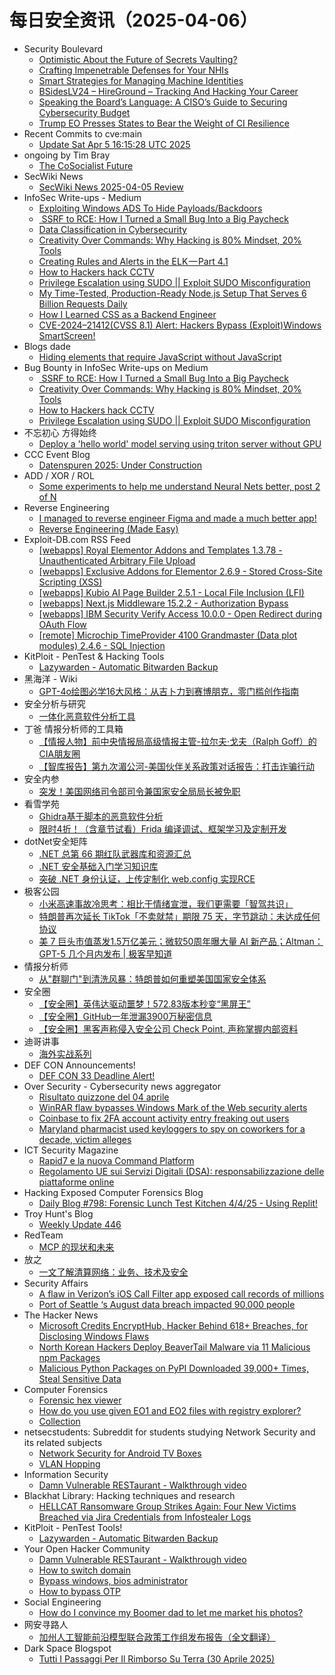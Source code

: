 # 每日安全资讯（2025-04-06）

- Security Boulevard
  - [Optimistic About the Future of Secrets Vaulting?](https://securityboulevard.com/2025/04/optimistic-about-the-future-of-secrets-vaulting/?utm_source=rss&utm_medium=rss&utm_campaign=optimistic-about-the-future-of-secrets-vaulting)
  - [Crafting Impenetrable Defenses for Your NHIs](https://securityboulevard.com/2025/04/crafting-impenetrable-defenses-for-your-nhis/?utm_source=rss&utm_medium=rss&utm_campaign=crafting-impenetrable-defenses-for-your-nhis)
  - [Smart Strategies for Managing Machine Identities](https://securityboulevard.com/2025/04/smart-strategies-for-managing-machine-identities-2/?utm_source=rss&utm_medium=rss&utm_campaign=smart-strategies-for-managing-machine-identities-2)
  - [BSidesLV24 –  HireGround –  Tracking And Hacking Your Career](https://securityboulevard.com/2025/04/bsideslv24-hireground-tracking-and-hacking-your-career/?utm_source=rss&utm_medium=rss&utm_campaign=bsideslv24-hireground-tracking-and-hacking-your-career)
  - [Speaking the Board’s Language: A CISO’s Guide to Securing Cybersecurity Budget](https://securityboulevard.com/2025/04/speaking-the-boards-language-a-cisos-guide-to-securing-cybersecurity-budget/?utm_source=rss&utm_medium=rss&utm_campaign=speaking-the-boards-language-a-cisos-guide-to-securing-cybersecurity-budget)
  - [Trump EO Presses States to Bear the Weight of CI Resilience](https://securityboulevard.com/2025/04/trump-eo-presses-states-to-bear-the-weight-of-ci-resilience/?utm_source=rss&utm_medium=rss&utm_campaign=trump-eo-presses-states-to-bear-the-weight-of-ci-resilience)
- Recent Commits to cve:main
  - [Update Sat Apr  5 16:15:28 UTC 2025](https://github.com/trickest/cve/commit/633b94573436c1e88adcae42c52cab9a81d83ac9)
- ongoing by Tim Bray
  - [The CoSocialist Future](https://www.tbray.org/ongoing/When/202x/2025/04/05/The-CoSocialist-Future)
- SecWiki News
  - [SecWiki News 2025-04-05 Review](http://www.sec-wiki.com/?2025-04-05)
- InfoSec Write-ups - Medium
  - [Exploiting Windows ADS To Hide Payloads/Backdoors](https://infosecwriteups.com/using-windows-ads-to-hide-payloads-backdoors-3c4519ffb4b5?source=rss----7b722bfd1b8d---4)
  - [️ SSRF to RCE: How I Turned a Small Bug Into a Big Paycheck](https://infosecwriteups.com/%EF%B8%8F-ssrf-to-rce-how-i-turned-a-small-bug-into-a-big-paycheck-574b6b889d2a?source=rss----7b722bfd1b8d---4)
  - [Data Classification in Cybersecurity](https://infosecwriteups.com/data-classification-in-cybersecurity-32f2c358c8fe?source=rss----7b722bfd1b8d---4)
  - [Creativity Over Commands: Why Hacking is 80% Mindset, 20% Tools](https://infosecwriteups.com/creativity-over-commands-why-hacking-is-80-mindset-20-tools-517c9ed75046?source=rss----7b722bfd1b8d---4)
  - [Creating Rules and Alerts in the ELK — Part 4.1](https://infosecwriteups.com/creating-rules-and-alerts-in-the-elk-part-4-1-9374d43f082d?source=rss----7b722bfd1b8d---4)
  - [How to Hackers hack CCTV](https://infosecwriteups.com/how-to-hackers-hack-cctv-a55b03a4ddf8?source=rss----7b722bfd1b8d---4)
  - [Privilege Escalation using SUDO || Exploit SUDO Misconfiguration](https://infosecwriteups.com/privilege-escalation-using-sudo-exploit-sudo-misconfiguration-f647313c2d72?source=rss----7b722bfd1b8d---4)
  - [My Time-Tested, Production-Ready Node.js Setup That Serves 6 Billion Requests Daily](https://infosecwriteups.com/my-time-tested-production-ready-node-js-setup-that-serves-6-billion-requests-daily-d9c0981144a3?source=rss----7b722bfd1b8d---4)
  - [How I Learned CSS as a Backend Engineer](https://infosecwriteups.com/how-i-learned-css-as-a-backend-engineer-694375c50cd0?source=rss----7b722bfd1b8d---4)
  - [CVE-2024–21412(CVSS 8.1) Alert: Hackers Bypass (Exploit)Windows SmartScreen!](https://infosecwriteups.com/cve-2024-21412-cvss-8-1-alert-hackers-bypass-exploit-windows-smartscreen-371f1adf112f?source=rss----7b722bfd1b8d---4)
- Blogs  dade
  - [Hiding elements that require JavaScript without JavaScript](https://0xda.de/blog/2025/04/hiding-elements-that-require-javascript-without-javascript/)
- Bug Bounty in InfoSec Write-ups on Medium
  - [️ SSRF to RCE: How I Turned a Small Bug Into a Big Paycheck](https://infosecwriteups.com/%EF%B8%8F-ssrf-to-rce-how-i-turned-a-small-bug-into-a-big-paycheck-574b6b889d2a?source=rss----7b722bfd1b8d--bug_bounty)
  - [Creativity Over Commands: Why Hacking is 80% Mindset, 20% Tools](https://infosecwriteups.com/creativity-over-commands-why-hacking-is-80-mindset-20-tools-517c9ed75046?source=rss----7b722bfd1b8d--bug_bounty)
  - [How to Hackers hack CCTV](https://infosecwriteups.com/how-to-hackers-hack-cctv-a55b03a4ddf8?source=rss----7b722bfd1b8d--bug_bounty)
  - [Privilege Escalation using SUDO || Exploit SUDO Misconfiguration](https://infosecwriteups.com/privilege-escalation-using-sudo-exploit-sudo-misconfiguration-f647313c2d72?source=rss----7b722bfd1b8d--bug_bounty)
- 不忘初心 方得始终
  - [Deploy a 'hello world' model serving using triton server without GPU](http://terenceli.github.io/%E6%8A%80%E6%9C%AF/2025/04/05/triton1)
- CCC Event Blog
  - [Datenspuren 2025: Under Construction](https://events.ccc.de/2025/04/05/ds25-ankuendigung/)
- ADD / XOR / ROL
  - [Some experiments to help me understand Neural Nets better, post 2 of N](http://addxorrol.blogspot.com/2025/04/some-experiments-to-help-me-understand.html)
- Reverse Engineering
  - [I managed to reverse engineer Figma and made a much better app!](https://www.reddit.com/r/ReverseEngineering/comments/1jse5mj/i_managed_to_reverse_engineer_figma_and_made_a/)
  - [Reverse Engineering (Made Easy)](https://www.reddit.com/r/ReverseEngineering/comments/1jryamz/reverse_engineering_made_easy/)
- Exploit-DB.com RSS Feed
  - [[webapps] Royal Elementor Addons and Templates 1.3.78 - Unauthenticated Arbitrary File Upload](https://www.exploit-db.com/exploits/52127)
  - [[webapps] Exclusive Addons for Elementor 2.6.9 - Stored Cross-Site Scripting (XSS)](https://www.exploit-db.com/exploits/52126)
  - [[webapps] Kubio AI Page Builder 2.5.1 - Local File Inclusion (LFI)](https://www.exploit-db.com/exploits/52125)
  - [[webapps] Next.js Middleware 15.2.2 -  Authorization Bypass](https://www.exploit-db.com/exploits/52124)
  - [[webapps] IBM Security Verify Access 10.0.0 - Open Redirect during OAuth Flow](https://www.exploit-db.com/exploits/52123)
  - [[remote] Microchip TimeProvider 4100 Grandmaster (Data plot modules) 2.4.6 - SQL Injection](https://www.exploit-db.com/exploits/52122)
- KitPloit - PenTest &amp; Hacking Tools
  - [Lazywarden - Automatic Bitwarden Backup](http://www.kitploit.com/2025/04/lazywarden-automatic-bitwarden-backup.html)
- 黑海洋 - Wiki
  - [GPT-4o绘图必学16大风格：从吉卜力到赛博朋克，零门槛创作指南](https://blog.upx8.com/4726)
- 安全分析与研究
  - [一体化恶意软件分析工具](https://mp.weixin.qq.com/s?__biz=MzA4ODEyODA3MQ==&mid=2247491388&idx=1&sn=750eb66fdafcd787f47d6bddafcb1eff&subscene=0)
- 丁爸 情报分析师的工具箱
  - [【情报人物】前中央情报局高级情报主管-拉尔夫·戈夫（Ralph Goff）的CIA朋友圈](https://mp.weixin.qq.com/s?__biz=MzI2MTE0NTE3Mw==&mid=2651149590&idx=1&sn=fba1fb74b048e8c0416c5c56966da6da&subscene=0)
  - [【智库报告】第九次湄公河-美国伙伴关系政策对话报告：打击诈骗行动](https://mp.weixin.qq.com/s?__biz=MzI2MTE0NTE3Mw==&mid=2651149590&idx=2&sn=6170204ab133453797eb315c30f97649&subscene=0)
- 安全内参
  - [突发！美国网络司令部司令兼国家安全局局长被免职](https://mp.weixin.qq.com/s?__biz=MzI4NDY2MDMwMw==&mid=2247514125&idx=1&sn=fdf00907f0d43d7e70029fc85ed516e0&subscene=0)
- 看雪学苑
  - [Ghidra基于脚本的恶意软件分析](https://mp.weixin.qq.com/s?__biz=MjM5NTc2MDYxMw==&mid=2458591517&idx=1&sn=5de7daa6c9452c1f402a0099836e2770&subscene=0)
  - [限时4折！（含章节试看）Frida 编译调试、框架学习及定制开发](https://mp.weixin.qq.com/s?__biz=MjM5NTc2MDYxMw==&mid=2458591517&idx=2&sn=95bbfecadeb41694aca199a485081f5e&subscene=0)
- dotNet安全矩阵
  - [.NET 总第 66 期红队武器库和资源汇总](https://mp.weixin.qq.com/s?__biz=MzUyOTc3NTQ5MA==&mid=2247499353&idx=1&sn=2f6088c802ff6a35ed231e6a27c8647e&subscene=0)
  - [.NET 安全基础入门学习知识库](https://mp.weixin.qq.com/s?__biz=MzUyOTc3NTQ5MA==&mid=2247499353&idx=2&sn=c041a7a34511bd6b48f8e3308b90fa28&subscene=0)
  - [突破 .NET 身份认证，上传定制化 web.config 实现RCE](https://mp.weixin.qq.com/s?__biz=MzUyOTc3NTQ5MA==&mid=2247499353&idx=3&sn=0f223a2b145fa6abb4402be63b82825e&subscene=0)
- 极客公园
  - [小米高速事故冷思考：相比于情绪宣泄，我们更需要「智驾共识」](https://mp.weixin.qq.com/s?__biz=MTMwNDMwODQ0MQ==&mid=2653077053&idx=1&sn=55e8f622024c9146366eefb9422313bb&subscene=0)
  - [特朗普再次延长 TikTok「不卖就禁」期限 75 天，字节跳动：未达成任何协议](https://mp.weixin.qq.com/s?__biz=MTMwNDMwODQ0MQ==&mid=2653077062&idx=1&sn=c0f73c4cedc619588c2b3f1ad4f18cb8&subscene=0)
  - [美 7 巨头市值蒸发1.5万亿美元；微软50周年曝大量 AI 新产品；Altman：GPT-5 几个月内发布 | 极客早知道](https://mp.weixin.qq.com/s?__biz=MTMwNDMwODQ0MQ==&mid=2653077052&idx=1&sn=a1d02694b2eb44dff18ad1cb92f9cada&subscene=0)
- 情报分析师
  - [从"群聊门"到清洗风暴：特朗普如何重塑美国国家安全体系](https://mp.weixin.qq.com/s?__biz=MzA3Mjc1MTkwOA==&mid=2650560554&idx=1&sn=e58b7cba915941cd42b8e5500badd918&subscene=0)
- 安全圈
  - [【安全圈】英伟达驱动噩梦！572.83版本秒变“黑屏王”](https://mp.weixin.qq.com/s?__biz=MzIzMzE4NDU1OQ==&mid=2652068897&idx=1&sn=0892bc95ebaba1cdf431ce39939e75e1&subscene=0)
  - [【安全圈】GitHub一年泄漏3900万秘密信息](https://mp.weixin.qq.com/s?__biz=MzIzMzE4NDU1OQ==&mid=2652068897&idx=2&sn=fd306a6cf9c316e0b9078f1567a0330a&subscene=0)
  - [【安全圈】黑客声称侵入安全公司 Check Point, 声称掌握内部资料](https://mp.weixin.qq.com/s?__biz=MzIzMzE4NDU1OQ==&mid=2652068897&idx=3&sn=ec94d3e13453a191d4ad027261125d17&subscene=0)
- 迪哥讲事
  - [海外实战系列](https://mp.weixin.qq.com/s?__biz=MzIzMTIzNTM0MA==&mid=2247497371&idx=1&sn=78f3b08be59fe0626a8ffb14c7380067&subscene=0)
- DEF CON Announcements!
  - [DEF CON 33 Deadline Alert!](https://defcon.org/html/defcon-33/dc-33-cfi.html)
- Over Security - Cybersecurity news aggregator
  - [Risultato quizzone del 04 aprile](https://roccosicilia.com/2025/04/05/risultato-quizzone-del-04-aprile/)
  - [WinRAR flaw bypasses Windows Mark of the Web security alerts](https://www.bleepingcomputer.com/news/security/winrar-flaw-bypasses-windows-mark-of-the-web-security-alerts/)
  - [Coinbase to fix 2FA account activity entry freaking out users](https://www.bleepingcomputer.com/news/security/coinbase-to-fix-2fa-account-activity-entry-freaking-out-users/)
  - [Maryland pharmacist used keyloggers to spy on coworkers for a decade, victim alleges](https://therecord.media/maryland-pharmacist-keylogger-spying-lawsuit)
- ICT Security Magazine
  - [Rapid7 e la nuova Command Platform](https://www.ictsecuritymagazine.com/notizie/rapid7/)
  - [Regolamento UE sui Servizi Digitali (DSA): responsabilizzazione delle piattaforme online](https://www.ictsecuritymagazine.com/articoli/servizi-digitali-dsa/)
- Hacking Exposed Computer Forensics Blog
  - [Daily Blog #798: Forensic Lunch Test Kitchen 4/4/25 - Using Replit!](https://www.hecfblog.com/2025/04/daily-blog-798-forensic-lunch-test.html)
- Troy Hunt's Blog
  - [Weekly Update 446](https://www.troyhunt.com/weekly-update-446/)
- RedTeam
  - [MCP 的现状和未来](https://mp.weixin.qq.com/s?__biz=Mzg5NjAxNjc5OQ==&mid=2247484391&idx=1&sn=7121f30c692e3ea4b5cd504f4d77b442&subscene=0)
- 放之
  - [一文了解清算网络：业务、技术及安全](https://mp.weixin.qq.com/s?__biz=Mzg3ODAzNjg5OA==&mid=2247485360&idx=1&sn=32a185cd1a0cfca233822857d6c898c6&subscene=0)
- Security Affairs
  - [A flaw in Verizon’s iOS Call Filter app exposed call records of millions](https://securityaffairs.com/176217/hacking/verizon-s-ios-call-filter-app-flaw.html)
  - [Port of Seattle ‘s August data breach impacted 90,000 people](https://securityaffairs.com/176205/data-breach/port-of-seattle-august-data-breach-impacted-90000-people.html)
- The Hacker News
  - [Microsoft Credits EncryptHub, Hacker Behind 618+ Breaches, for Disclosing Windows Flaws](https://thehackernews.com/2025/04/microsoft-credits-encrypthub-hacker.html)
  - [North Korean Hackers Deploy BeaverTail Malware via 11 Malicious npm Packages](https://thehackernews.com/2025/04/north-korean-hackers-deploy-beavertail.html)
  - [Malicious Python Packages on PyPI Downloaded 39,000+ Times, Steal Sensitive Data](https://thehackernews.com/2025/04/malicious-python-packages-on-pypi.html)
- Computer Forensics
  - [Forensic hex viewer](https://www.reddit.com/r/computerforensics/comments/1jseq70/forensic_hex_viewer/)
  - [How do you use given EO1 and EO2 files with registry explorer?](https://www.reddit.com/r/computerforensics/comments/1jsgrjz/how_do_you_use_given_eo1_and_eo2_files_with/)
  - [Collection](https://www.reddit.com/r/computerforensics/comments/1jru1nb/collection/)
- netsecstudents: Subreddit for students studying Network Security and its related subjects
  - [Network Security for Android TV Boxes](https://www.reddit.com/r/netsecstudents/comments/1jsgnv5/network_security_for_android_tv_boxes/)
  - [VLAN Hopping](https://www.reddit.com/r/netsecstudents/comments/1js807b/vlan_hopping/)
- Information Security
  - [Damn Vulnerable RESTaurant - Walkthrough video](https://www.reddit.com/r/Information_Security/comments/1jsbygc/damn_vulnerable_restaurant_walkthrough_video/)
- Blackhat Library: Hacking techniques and research
  - [HELLCAT Ransomware Group Strikes Again: Four New Victims Breached via Jira Credentials from Infostealer Logs](https://www.reddit.com/r/blackhat/comments/1js7lnf/hellcat_ransomware_group_strikes_again_four_new/)
- KitPloit - PenTest Tools!
  - [Lazywarden - Automatic Bitwarden Backup](http://www.kitploit.com/2025/04/lazywarden-automatic-bitwarden-backup.html)
- Your Open Hacker Community
  - [Damn Vulnerable RESTaurant - Walkthrough video](https://www.reddit.com/r/HowToHack/comments/1jsbxth/damn_vulnerable_restaurant_walkthrough_video/)
  - [How to switch domain](https://www.reddit.com/r/HowToHack/comments/1jrvcyv/how_to_switch_domain/)
  - [Bypass windows, bios administrator](https://www.reddit.com/r/HowToHack/comments/1js2o6w/bypass_windows_bios_administrator/)
  - [How to bypass OTP](https://www.reddit.com/r/HowToHack/comments/1js7vgx/how_to_bypass_otp/)
- Social Engineering
  - [How do I convince my Boomer dad to let me market his photos?](https://www.reddit.com/r/SocialEngineering/comments/1jrt51z/how_do_i_convince_my_boomer_dad_to_let_me_market/)
- 网安寻路人
  - [加州人工智能前沿模型联合政策工作组发布报告（全文翻译）](https://mp.weixin.qq.com/s?__biz=MzIxODM0NDU4MQ==&mid=2247507047&idx=1&sn=6cdec0f7dd31cd03cef45e7bb99c0c97&subscene=0)
- Dark Space Blogspot
  - [Tutti I Passaggi Per Il Rimborso Su Terra (30 Aprile 2025)](http://darkwhite666.blogspot.com/2025/04/tutti-i-passaggi-per-il-rimborso-su.html)
